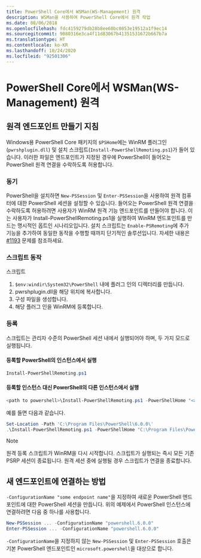 ```yaml
---
title: PowerShell Core에서 WSMan(WS-Management) 원격
description: WSMan을 사용하여 PowerShell Core에서 원격 작업
ms.date: 08/06/2018
ms.openlocfilehash: fdc4159279db28b8ee60bc0853e19512a1f9ec14
ms.sourcegitcommit: 9080316e3ca4f11d83067b41351531672b667b7a
ms.translationtype: HT
ms.contentlocale: ko-KR
ms.lasthandoff: 10/24/2020
ms.locfileid: "92501306"
---
```

# <a name="ws-management-wsman-remoting-in-powershell-core"></a>PowerShell Core에서 WSMan(WS-Management) 원격

## <a name="instructions-to-create-a-remoting-endpoint"></a>원격 엔드포인트 만들기 지침

Windows용 PowerShell Core 패키지의 `$PSHome`에는 WinRM 플러그인(`pwrshplugin.dll`) 및 설치 스크립트(`Install-PowerShellRemoting.ps1`)가 들어 있습니다. 이러한 파일은 엔드포인트가 지정된 경우에 PowerShell이 들어오는 PowerShell 원격 연결을 수락하도록 허용합니다.

### <a name="motivation"></a>동기

PowerShell을 설치하면 `New-PSSession` 및 `Enter-PSSession`을 사용하여 원격 컴퓨터에 대한 PowerShell 세션을 설정할 수 있습니다. 들어오는 PowerShell 원격 연결을 수락하도록 허용하려면 사용자가 WinRM 원격 기능 엔드포인트를 만들어야 합니다. 이는 사용자가 Install-PowerShellRemoting.ps1을 실행하여 WinRM 엔드포인트를 만드는 명시적인 옵트인 시나리오입니다. 설치 스크립트는 `Enable-PSRemoting`에 추가 기능을 추가하여 동일한 동작을 수행할 때까지 단기적인 솔루션입니다. 자세한 내용은 [#1193](https://github.com/PowerShell/PowerShell/issues/1193) 문제를 참조하세요.

### <a name="script-actions"></a>스크립트 동작

스크립트

1. `$env:windir\System32\PowerShell` 내에 플러그 인의 디렉터리를 만듭니다.
1. pwrshplugin.dll을 해당 위치에 복사합니다.
1. 구성 파일을 생성합니다.
1. 해당 플러그 인을 WinRM에 등록합니다.

### <a name="registration"></a>등록

스크립트는 관리자 수준의 PowerShell 세션 내에서 실행되어야 하며, 두 가지 모드로 실행됩니다.

#### <a name="executed-by-the-instance-of-powershell-that-it-will-register"></a>등록할 PowerShell의 인스턴스에서 실행

```powershell
Install-PowerShellRemoting.ps1
```

#### <a name="executed-by-another-instance-of-powershell-on-behalf-of-the-instance-that-it-will-register"></a>등록할 인스턴스 대신 PowerShell의 다른 인스턴스에서 실행

```powershell
<path to powershell>\Install-PowerShellRemoting.ps1 -PowerShellHome "<absolute path to the instance's $PSHOME>"
```

예를 들면 다음과 같습니다.

```powershell
Set-Location -Path 'C:\Program Files\PowerShell\6.0.0\'
.\Install-PowerShellRemoting.ps1 -PowerShellHome "C:\Program Files\PowerShell\6.0.0\"
```

> [!NOTE]
> 원격 등록 스크립트가 WinRM을 다시 시작합니다. 스크립트가 실행되는 즉시 모든 기존 PSRP 세션이 종료됩니다. 원격 세션 중에 실행될 경우 스크립트가 연결을 종료합니다.

## <a name="how-to-connect-to-the-new-endpoint"></a>새 엔드포인트에 연결하는 방법

`-ConfigurationName "some endpoint name"`을 지정하여 새로운 PowerShell 엔드포인트에 대한 PowerShell 세션을 만듭니다. 위의 예제에서 PowerShell 인스턴스에 연결하려면 다음 중 하나를 사용합니다.

```powershell
New-PSSession ... -ConfigurationName "powershell.6.0.0"
Enter-PSSession ... -ConfigurationName "powershell.6.0.0"
```

`-ConfigurationName`을 지정하지 않는 `New-PSSession` 및 `Enter-PSSession` 호출은 기본 PowerShell 엔드포인트인 `microsoft.powershell`을 대상으로 합니다.
